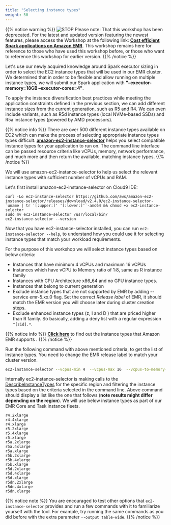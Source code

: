 ```yaml
---
title: "Selecting instance types"
weight: 50
---
```


{{% notice warning %}}
![STOP](../images/stop_small.png)
Please note: That this workshop has been deprecated. For the latest and updated version featuring the newest features, please access the Workshop at the following link: **[Cost efficient Spark applications on Amazon EMR](https://catalog.us-east-1.prod.workshops.aws/workshops/aaa003a7-9c9e-46ad-af28-477b0d906f47/en-US)**.
This workshop remains here for reference to those who have used this workshop before, or those who want to reference this workshop for earlier version.
{{% /notice %}}


Let's use our newly acquired knowledge around Spark executor sizing in order to select the EC2 instance types that will be used in our EMR cluster. We determined that in order to be flexible and allow running on multiple instance types, we will submit our Spark application with **"–executor-memory=18GB –executor-cores=4"**.

To apply the instance diversification best practices while meeting the application constraints defined in the previous section, we can add different instance sizes from the current generation, such as R5 and R4. We can even include variants, such as R5d instance types (local NVMe-based SSDs) and R5a instance types (powered by AMD processors).

{{% notice info %}}
There are over 500 different instance types available on EC2 which can make the process of selecting appropriate instance types types difficult. **[amazon-ec2-instance-selector](https://github.com/aws/amazon-ec2-instance-selector)** helps you select compatible instance types for your application to run on. The command line interface can be passed resource criteria like vCPUs, memory, network performance, and much more and then return the available, matching instance types.
{{% /notice %}}

We will use amazon-ec2-instance-selector to help us select the relevant instance
types with sufficient number of vCPUs and RAM.

Let's first install amazon-ec2-instance-selector on Cloud9 IDE:

```
curl -Lo ec2-instance-selector https://github.com/aws/amazon-ec2-instance-selector/releases/download/v2.4.0/ec2-instance-selector-`uname | tr '[:upper:]' '[:lower:]'`-amd64 && chmod +x ec2-instance-selector
sudo mv ec2-instance-selector /usr/local/bin/
ec2-instance-selector --version
```

Now that you have ec2-instance-selector installed, you can run `ec2-instance-selector --help`, to understand how you could use it for selecting instance types that match your workload requirements.

For the purpose of this workshop we will select instance types based on below criteria:

 * Instances that have minimum 4 vCPUs and maximum 16 vCPUs  
 * Instances which have vCPU to Memory ratio of 1:8, same as R instance family  
 * Instances with CPU Architecture x86_64 and no GPU instance types.  
 * Instances that belong to current generation  
 * Exclude instance types that are not supported by EMR by adding --service emr-5.xx.0 flag. Set the correct *Release label* of EMR, it should match the EMR version you will choose later during cluster creation steps. 
 * Exclude enhanced instance types (z, I and D ) that are priced higher than R family. So basically, adding a deny list with a regular expression `^[zid].*`.

{{% notice info %}}
**[Click here](https://docs.aws.amazon.com/emr/latest/ManagementGuide/emr-supported-instance-types.html)** to find out the instance types that Amazon EMR supports .
{{% /notice %}}

Run the following command with above mentioned criteria, to get the list of instance types. You need to change the EMR release label to match your cluster version.

```bash
ec2-instance-selector --vcpus-min 4  --vcpus-max 16  --vcpus-to-memory-ratio 1:8 --cpu-architecture x86_64 --current-generation --gpus 0 --service emr-5.36.0 --deny-list '^[zid].*'
```

Internally ec2-instance-selector is making calls to the [DescribeInstanceTypes](https://docs.aws.amazon.com/AWSEC2/latest/APIReference/API_DescribeInstanceTypes.html) for the specific region and filtering
the instance types based on the criteria selected in the command line. Above command should display a list like the one that follows (**note results might differ depending on the region**). We will use below instance types as part of our EMR Core and Task instance fleets.

```
r4.2xlarge
r4.4xlarge
r4.xlarge
r5.2xlarge
r5.4xlarge
r5.xlarge
r5a.2xlarge
r5a.4xlarge
r5a.xlarge
r5b.2xlarge
r5b.4xlarge
r5b.xlarge
r5d.2xlarge
r5d.4xlarge
r5d.xlarge
r5dn.2xlarge
r5dn.4xlarge
r5dn.xlarge     
```

{{% notice note %}}
You are encouraged to test other options that `ec2-instance-selector` provides and run a few commands with it to familiarize yourself with the tool.
For example, try running the same commands as you did before with the extra parameter `--output table-wide`.
{{% /notice %}}
